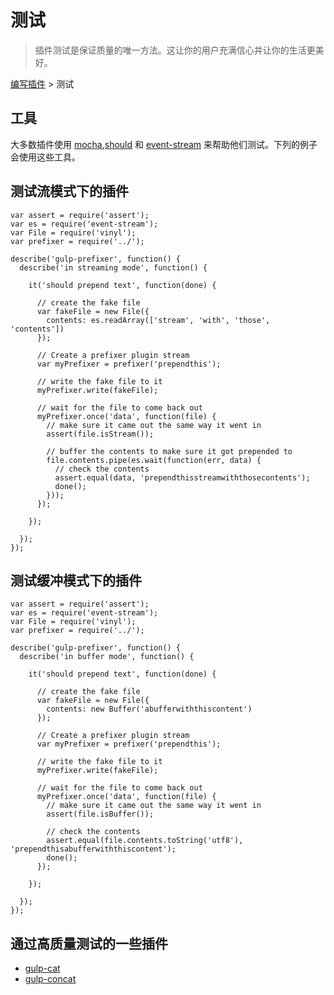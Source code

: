 # 测试

> 插件测试是保证质量的唯一方法。这让你的用户充满信心并让你的生活更美好。

[编写插件](/docs/writing-a-plugin/README.md) > 测试


## 工具

大多数插件使用 [mocha](https://github.com/visionmedia/mocha),[should](https://github.com/visionmedia/should.js) 和 [event-stream](https://github.com/dominictarr/event-stream) 来帮助他们测试。下列的例子会使用这些工具。


## 测试流模式下的插件

	var assert = require('assert');
	var es = require('event-stream');
	var File = require('vinyl');
	var prefixer = require('../');
	
	describe('gulp-prefixer', function() {
	  describe('in streaming mode', function() {
	
	    it('should prepend text', function(done) {
	
	      // create the fake file
	      var fakeFile = new File({
	        contents: es.readArray(['stream', 'with', 'those', 'contents'])
	      });
	
	      // Create a prefixer plugin stream
	      var myPrefixer = prefixer('prependthis');
	
	      // write the fake file to it
	      myPrefixer.write(fakeFile);
	
	      // wait for the file to come back out
	      myPrefixer.once('data', function(file) {
	        // make sure it came out the same way it went in
	        assert(file.isStream());
	
	        // buffer the contents to make sure it got prepended to
	        file.contents.pipe(es.wait(function(err, data) {
	          // check the contents
	          assert.equal(data, 'prependthisstreamwiththosecontents');
	          done();
	        }));
	      });
	
	    });
	
	  });
	});



## 测试缓冲模式下的插件

	var assert = require('assert');
	var es = require('event-stream');
	var File = require('vinyl');
	var prefixer = require('../');
	
	describe('gulp-prefixer', function() {
	  describe('in buffer mode', function() {
	
	    it('should prepend text', function(done) {
	
	      // create the fake file
	      var fakeFile = new File({
	        contents: new Buffer('abufferwiththiscontent')
	      });
	
	      // Create a prefixer plugin stream
	      var myPrefixer = prefixer('prependthis');
	
	      // write the fake file to it
	      myPrefixer.write(fakeFile);
	
	      // wait for the file to come back out
	      myPrefixer.once('data', function(file) {
	        // make sure it came out the same way it went in
	        assert(file.isBuffer());
	
	        // check the contents
	        assert.equal(file.contents.toString('utf8'), 'prependthisabufferwiththiscontent');
	        done();
	      });
	
	    });
	
	  });
	});

 
## 通过高质量测试的一些插件

* [gulp-cat](https://github.com/ben-eb/gulp-cat/blob/master/test.js)
* [gulp-concat](https://github.com/wearefractal/gulp-concat/blob/master/test/main.js)
